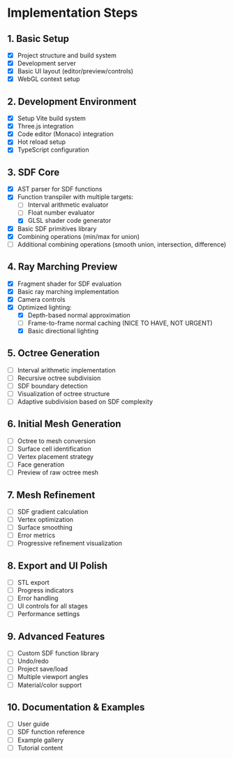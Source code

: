 # Implementation Steps

## 1. Basic Setup
- [x] Project structure and build system
- [x] Development server
- [x] Basic UI layout (editor/preview/controls)
- [x] WebGL context setup

## 2. Development Environment
- [x] Setup Vite build system
- [x] Three.js integration
- [x] Code editor (Monaco) integration
- [x] Hot reload setup
- [x] TypeScript configuration

## 3. SDF Core
- [x] AST parser for SDF functions
- [x] Function transpiler with multiple targets:
  - [ ] Interval arithmetic evaluator
  - [ ] Float number evaluator
  - [x] GLSL shader code generator
- [x] Basic SDF primitives library
- [x] Combining operations (min/max for union)
- [ ] Additional combining operations (smooth union, intersection, difference)

## 4. Ray Marching Preview
- [x] Fragment shader for SDF evaluation
- [x] Basic ray marching implementation
- [x] Camera controls
- [x] Optimized lighting:
  - [x] Depth-based normal approximation
  - [ ] Frame-to-frame normal caching (NICE TO HAVE, NOT URGENT)
  - [x] Basic directional lighting

## 5. Octree Generation
- [ ] Interval arithmetic implementation
- [ ] Recursive octree subdivision
- [ ] SDF boundary detection
- [ ] Visualization of octree structure
- [ ] Adaptive subdivision based on SDF complexity

## 6. Initial Mesh Generation
- [ ] Octree to mesh conversion
- [ ] Surface cell identification
- [ ] Vertex placement strategy
- [ ] Face generation
- [ ] Preview of raw octree mesh

## 7. Mesh Refinement
- [ ] SDF gradient calculation
- [ ] Vertex optimization
- [ ] Surface smoothing
- [ ] Error metrics
- [ ] Progressive refinement visualization

## 8. Export and UI Polish
- [ ] STL export
- [ ] Progress indicators
- [ ] Error handling
- [ ] UI controls for all stages
- [ ] Performance settings

## 9. Advanced Features
- [ ] Custom SDF function library
- [ ] Undo/redo
- [ ] Project save/load
- [ ] Multiple viewport angles
- [ ] Material/color support

## 10. Documentation & Examples
- [ ] User guide
- [ ] SDF function reference
- [ ] Example gallery
- [ ] Tutorial content
